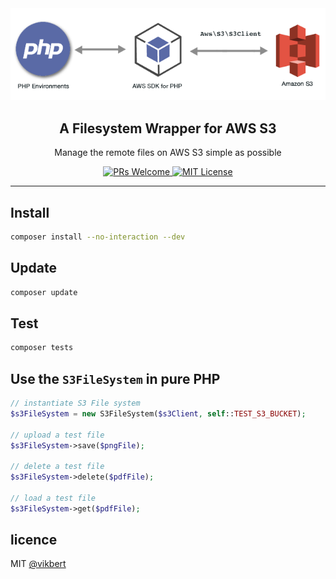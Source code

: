<div align="center">
  <img src="./docs/s3-php.png" width="540px" alt="aino" />
  <h2>A Filesystem Wrapper for AWS S3</h2>
  <p>Manage the remote files on AWS S3 simple as possible</p>

  <p>
    <a href="#">
      <img src="https://img.shields.io/badge/PRs-Welcome-brightgreen.svg?style=flat-square" alt="PRs Welcome">
    </a>
    <a href="#">
      <img src="https://img.shields.io/badge/License-MIT-brightgreen.svg?style=flat-square" alt="MIT License">
    </a>
  </p>
</div>

---

## Install
```bash
composer install --no-interaction --dev
```

## Update
```bash
composer update 
```

## Test
```bash
composer tests 
```

## Use the `S3FileSystem` in pure PHP
```php
// instantiate S3 File system
$s3FileSystem = new S3FileSystem($s3Client, self::TEST_S3_BUCKET);

// upload a test file
$s3FileSystem->save($pngFile);

// delete a test file
$s3FileSystem->delete($pdfFile);

// load a test file
$s3FileSystem->get($pdfFile);
```


## licence

MIT [@vikbert](https://vikbert.github.io/)
